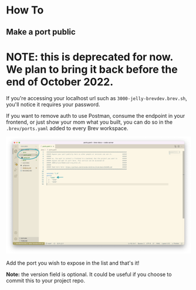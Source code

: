 # How To
## Make a port public

# NOTE: this is deprecated for now. We plan to bring it back before the end of October 2022.

If you're accessing your localhost url such as `3000-jelly-brevdev.brev.sh`, you'll notice it requires your password.

If you want to remove auth to use Postman, consume the endpoint in your frontend, or just show your mom what you built, you can do so in the `.brev/ports.yaml` added to every Brev workspace.

![Screenshot](media/ports.png)

Add the port you wish to expose in the list and that's it!

**Note:** the version field is optional. It could be useful if you choose to commit this to your project repo.